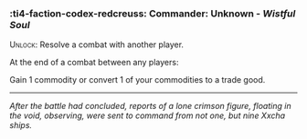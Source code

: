 ### :ti4-faction-codex-redcreuss: **Commander**: Unknown - _Wistful Soul_

<span style="font-variant:small-caps;">Unlock</span>: Resolve a combat with another player.

At the end of a combat between any players:

Gain 1 commodity or convert 1 of your commodities to a trade good.

---

*After the battle had concluded, reports of a lone crimson figure, floating in the void, observing, were sent to command from not one, but nine Xxcha ships.*
